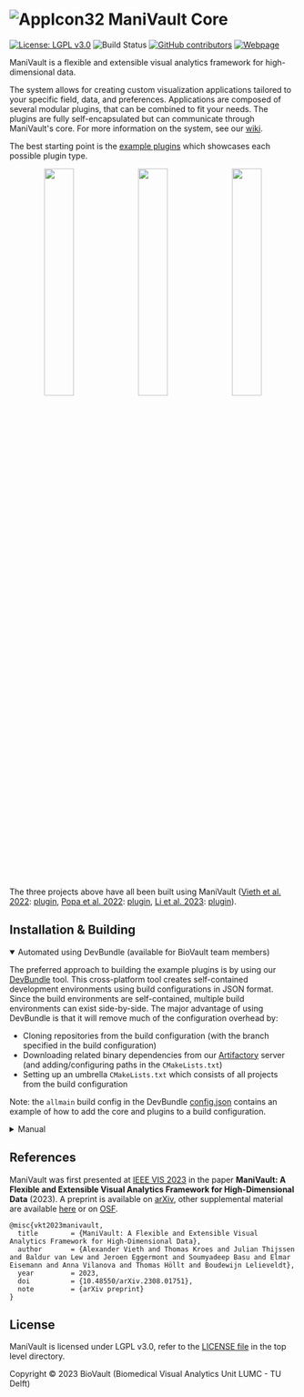 # ![AppIcon32](https://github.com/ManiVaultStudio/core/assets/58806453/5968d5a1-ff7c-4a95-84d8-aade5aff6409) ManiVault Core

[![License: LGPL v3.0](https://img.shields.io/badge/License-LGPL%20v3.0-blue.svg)](LICENSE)
![Build Status](https://github.com/ManiVaultStudio/core/actions/workflows/build.yml/badge.svg)
[![GitHub contributors](https://img.shields.io/github/contributors/ManiVaultStudio/core?color=ffdf00)](https://github.com/ManiVaultStudio/core/graphs/contributors)
[![Webpage](https://img.shields.io/badge/webpage-manivault.stuio-blue)](https://www.manivault.studio)

ManiVault is a flexible and extensible visual analytics framework for high-dimensional data.

The system allows for creating custom visualization applications tailored to your specific field, data, and preferences. Applications are composed of several modular plugins, that can be combined to fit your needs. The plugins are fully self-encapsulated but can communicate through ManiVault's core.
For more information on the system, see our [wiki](https://github.com/ManiVaultStudio/PublicWiki/wiki).

The best starting point is the [example plugins](https://github.com/ManiVaultStudio/ExamplePlugins) which showcases each possible plugin type.

<p align="middle">
  <img align="top" src="https://github.com/ManiVaultStudio/core/assets/58806453/701ed1e3-ec5b-42ff-93f0-a9de0d60538f" width="32%" />
  <img align="top" src="https://github.com/ManiVaultStudio/core/assets/58806453/1957eb15-af49-4e2a-bea5-752a6f1fab5c" width="32%" /> 
  <img align="top" src="https://github.com/ManiVaultStudio/core/assets/58806453/9b70fa18-da9d-4d36-9a80-feaeb9dc906e" width="32%" />
</p>

The three projects above have all been built using ManiVault ([Vieth et al. 2022](https://doi.org/10.1109/PacificVis53943.2022.00010): [plugin](https://github.com/ManiVaultStudio/SpidrPlugin), [Popa et al. 2022](https://doi.org/10.2312/gch.20221233): [plugin](https://github.com/ManiVaultStudio/SpectralViewPlugin), [Li et al. 2023](https://doi.org/10.1101/2023.03.20.532934): [plugin](https://github.com/ManiVaultStudio/SpaceWalker)).

## Installation & Building
<details open>
   
<summary>Automated using DevBundle (available for BioVault team members)</summary>

The preferred approach to building the example plugins is by using our [DevBundle](https://github.com/ManiVaultStudio/DevBundle) tool. This cross-platform tool creates self-contained development environments using build configurations in JSON format. Since the build environments are self-contained, multiple build environments can exist side-by-side. The major advantage of using DevBundle is that it will remove much of the configuration overhead by:
- Cloning repositories from the build configuration (with the branch specified in the build configuration)
- Downloading related binary dependencies from our [Artifactory](https://lkeb-artifactory.lumc.nl/ui/login/) server (and adding/configuring paths in the `CMakeLists.txt`)
- Setting up an umbrella `CMakeLists.txt` which consists of all projects from the build configuration

Note: the `allmain` build config in the DevBundle [config.json](https://github.com/ManiVaultStudio/DevBundle/blob/master/config.json) contains an example of how to add the core and plugins to a build configuration.

</details>

<details>

<summary>Manual</summary>

The [install guide](https://github.com/ManiVaultStudio/core/wiki/Installation) gives a complete overview of ManiVault's dependencies and setup.

Before building ManiVault, be sure to set up its requirements (mainly Qt6 and zlib), then copy this repo:
```
git clone --recurse-submodule git@github.com:ManiVaultStudio/core.git
```

</details>

## References
ManiVault was first presented at [IEEE VIS 2023](https://ieeevis.org/year/2023/info/papers-sessions) in the paper **ManiVault: A Flexible and Extensible Visual Analytics Framework for High-Dimensional Data** (2023). A preprint is available on [arXiv](https://arxiv.org/abs/2308.01751), other supplemental material are available [here](https://graphics.tudelft.nl/Publications-new/2024/VKTLEBEVHL24/) or on [OSF](https://osf.io/9k6jw/).

```
@misc{vkt2023manivault,
  title        = {ManiVault: A Flexible and Extensible Visual Analytics Framework for High-Dimensional Data},
  author       = {Alexander Vieth and Thomas Kroes and Julian Thijssen and Baldur van Lew and Jeroen Eggermont and Soumyadeep Basu and Elmar Eisemann and Anna Vilanova and Thomas Höllt and Boudewijn Lelieveldt},
  year         = 2023,
  doi          = {10.48550/arXiv.2308.01751},
  note         = {arXiv preprint}
}
```

## License

ManiVault is licensed under LGPL v3.0, refer to the [LICENSE file](https://github.com/ManiVaultStudio/core/blob/master/LICENSE) in the top level directory.

Copyright © 2023 BioVault (Biomedical Visual Analytics Unit LUMC - TU Delft)
